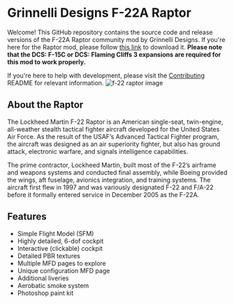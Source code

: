 # Grinnelli Designs F-22A Raptor
Welcome! This GitHub repository contains the source code and release versions of the F-22A Raptor community mod by Grinnelli Designs.
If you're here for the Raptor mod, please follow [this link](https://github.com/grinnellidesigns/f-22a/releases/latest) to download it. **Please note that the DCS: F-15C or DCS: Flaming Cliffs 3 expansions are required for this mod to work properly.**

If you're here to help with development, please visit the [Contributing](CONTRIBUTING.md) README for relevant information.
![f-22 raptor image](https://i0.wp.com/grinnellidesigns.com/wp-content/uploads/2022/01/F22_wepon_2.jpg?fit=1920%2C1080&ssl=1)
## About the Raptor
The Lockheed Martin F-22 Raptor is an American single-seat, twin-engine, all-weather stealth tactical fighter aircraft developed for the United States Air Force. As the result of the USAF’s Advanced Tactical Fighter program, the aircraft was designed as an air superiority fighter, but also has ground attack, electronic warfare, and signals intelligence capabilities.

The prime contractor, Lockheed Martin, built most of the F-22’s airframe and weapons systems and conducted final assembly, while Boeing provided the wings, aft fuselage, avionics integration, and training systems. The aircraft first flew in 1997 and was variously designated F-22 and F/A-22 before it formally entered service in December 2005 as the F-22A.

## Features
* Simple Flight Model (SFM)
* Highly detailed, 6-dof cockpit
* Interactive (clickable) cockpit
* Detailed PBR textures
* Multiple MFD pages to explore
* Unique configuration MFD page
* Additional liveries
* Aerobatic smoke system
* Photoshop paint kit